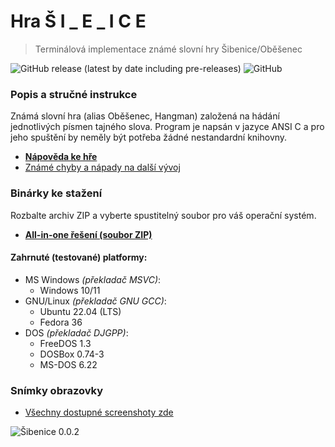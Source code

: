 # Hra Š I _ E _ I C E

> Terminálová implementace známé slovní hry Šibenice/Oběšenec

![GitHub release (latest by date including pre-releases)](https://img.shields.io/github/v/release/ma-ta/hra-sibenice?include_prereleases)
![GitHub](https://img.shields.io/github/license/ma-ta/hra-sibenice)

### Popis a stručné instrukce
Známá slovní hra (alias Oběšenec, Hangman) založená na hádání jednotlivých písmen tajného slova.
Program je napsán v jazyce ANSI C a pro jeho spuštění by neměly být potřeba žádné nestandardní knihovny.

- **[Nápověda ke hře](/res/napoveda.txt)**
- [Známé chyby a nápady na další vývoj](/res/poznamky.txt)


### Binárky ke stažení

Rozbalte archiv ZIP a vyberte spustitelný soubor pro váš operační systém.

- **[All-in-one řešení (soubor ZIP)](//github.com/ma-ta/hra-sibenice/releases/download/v0.0.2/sibenice_0.0.2_bin.zip)**


#### Zahrnuté (testované) platformy:
- MS Windows *(překladač MSVC)*:
  - Windows 10/11
- GNU/Linux *(překladač GNU GCC)*:
  - Ubuntu 22.04 (LTS)
  - Fedora 36
- DOS *(překladač DJGPP)*:
  - FreeDOS 1.3
  - DOSBox 0.74-3
  - MS-DOS 6.22


### Snímky obrazovky

- [Všechny dostupné screenshoty zde](/res/screenshots)

![Šibenice 0.0.2](/res/screenshots/screenshot_0.0.2-uni.webp)
